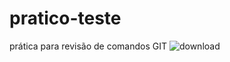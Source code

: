 # pratico-teste
prática para revisão de comandos GIT
![download](https://github.com/user-attachments/assets/6441536e-327f-44d2-9f44-3cc430c54f7e)
